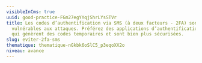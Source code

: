 ```yaml
---
visibleInCms: true
uuid: good-practice-FGm27egYYqjShrLYsSTVr
title: Les codes d’authentification via SMS (à deux facteurs - 2FA) sont
  vulnérables aux attaques. Préférez des applications d’authentification dédiées
  qui génèrent des codes temporaires et sont bien plus sécurisées.
slug: eviter-2fa-sms
thematique: thematique-nGkbk6oSlC5_p3eqoXX2o
niveau: avance
---
```

